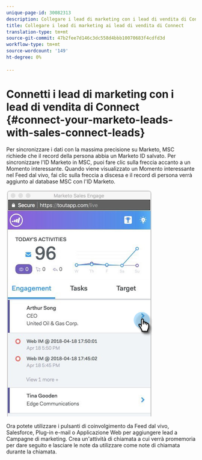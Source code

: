 ```yaml
---
unique-page-id: 30082313
description: Collegare i lead di marketing con i lead di vendita di Connect - Marketo Docs - Documentazione prodotto
title: Collegare i lead di marketing ai lead di vendita di Connect
translation-type: tm+mt
source-git-commit: 47b2fee7d146c3dc558d4bbb10070683f4cdfd3d
workflow-type: tm+mt
source-wordcount: '149'
ht-degree: 0%

---
```



# Connetti i lead di marketing con i lead di vendita di Connect {#connect-your-marketo-leads-with-sales-connect-leads}

Per sincronizzare i dati con la massima precisione su Marketo, MSC richiede che il record della persona abbia un Marketo ID salvato. Per sincronizzare l&#39;ID Marketo in MSC, puoi fare clic sulla freccia accanto a un Momento interessante. Quando viene visualizzato un Momento interessante nel Feed dal vivo, fai clic sulla freccia a discesa e il record di persona verrà aggiunto al database MSC con l&#39;ID Marketo.

![](assets/engagement.png)

Ora potete utilizzare i pulsanti di coinvolgimento da Feed dal vivo, Salesforce, Plug-in e-mail o Applicazione Web per aggiungere lead a Campagne di marketing. Crea un&#39;attività di chiamata a cui verrà promemoria per dare seguito e lasciare le note da utilizzare come note di chiamata durante la chiamata.
